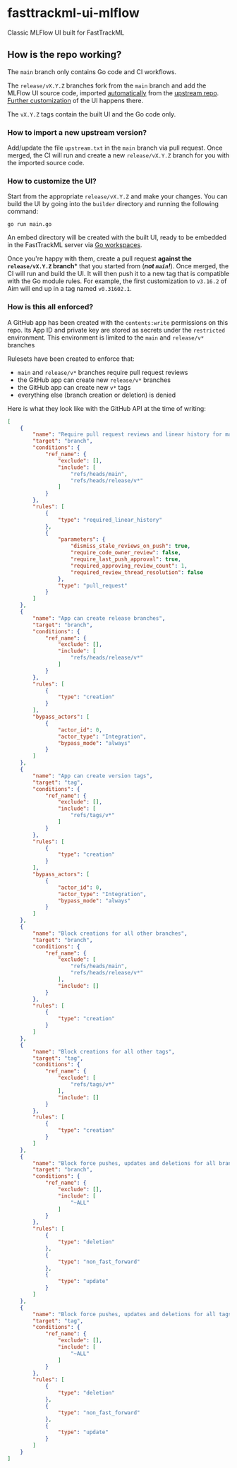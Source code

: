 # fasttrackml-ui-mlflow

Classic MLFlow UI built for FastTrackML

## How is the repo working?

The `main` branch only contains Go code and CI workflows.

The `release/vX.Y.Z` branches fork from the `main` branch and add the MLFlow UI source code, imported [automatically](#how-to-import-a-new-upstream-version) from the [upstream repo](https://github.com/mlflow/mlflow). [Further customization](#how-to-customize-the-ui) of the UI happens there.

The `vX.Y.Z` tags contain the built UI and the Go code only.

### How to import a new upstream version?

Add/update the file `upstream.txt` in the `main` branch via pull request. Once merged, the CI will run and create a new `release/vX.Y.Z` branch for you with the imported source code.

### How to customize the UI?

Start from the appropriate `release/vX.Y.Z` and make your changes. You can build the UI by going into the `builder` directory and running the following command:
```
go run main.go
```
An embed directory will be created with the built UI, ready to be embedded in the FastTrackML server via [Go workspaces](https://go.dev/blog/get-familiar-with-workspaces).

Once you're happy with them, create a pull request **against the `release/vX.Y.Z` branch*** that you started from (***not `main`!***). Once merged, the CI will run and build the UI. It will then push it to a new tag that is compatible with the Go module rules. For example, the first customization to `v3.16.2` of Aim will end up in a tag named `v0.31602.1`.

### How is this all enforced?

A GitHub app has been created with the `contents:write` permissions on this repo. Its App ID and private key are stored as secrets under the `restricted` environment. This environment is limited to the `main` and `release/v*` branches

Rulesets have been created to enforce that:
- `main` and `release/v*` branches require pull request reviews
- the GitHub app can create new `release/v*` branches
- the GitHub app can create new `v*` tags
- everything else (branch creation or deletion) is denied

Here is what they look like with the GitHub API at the time of writing:
```json
[
    {
        "name": "Require pull request reviews and linear history for main branch and release branches",
        "target": "branch",
        "conditions": {
            "ref_name": {
                "exclude": [],
                "include": [
                    "refs/heads/main",
                    "refs/heads/release/v*"
                ]
            }
        },
        "rules": [
            {
                "type": "required_linear_history"
            },
            {
                "parameters": {
                    "dismiss_stale_reviews_on_push": true,
                    "require_code_owner_review": false,
                    "require_last_push_approval": true,
                    "required_approving_review_count": 1,
                    "required_review_thread_resolution": false
                },
                "type": "pull_request"
            }
        ]
    },
    {
        "name": "App can create release branches",
        "target": "branch",
        "conditions": {
            "ref_name": {
                "exclude": [],
                "include": [
                    "refs/heads/release/v*"
                ]
            }
        },
        "rules": [
            {
                "type": "creation"
            }
        ],
        "bypass_actors": [
            {
                "actor_id": 0,
                "actor_type": "Integration",
                "bypass_mode": "always"
            }
        ]
    },
    {
        "name": "App can create version tags",
        "target": "tag",
        "conditions": {
            "ref_name": {
                "exclude": [],
                "include": [
                    "refs/tags/v*"
                ]
            }
        },
        "rules": [
            {
                "type": "creation"
            }
        ],
        "bypass_actors": [
            {
                "actor_id": 0,
                "actor_type": "Integration",
                "bypass_mode": "always"
            }
        ]
    },
    {
        "name": "Block creations for all other branches",
        "target": "branch",
        "conditions": {
            "ref_name": {
                "exclude": [
                    "refs/heads/main",
                    "refs/heads/release/v*"
                ],
                "include": []
            }
        },
        "rules": [
            {
                "type": "creation"
            }
        ]
    },
    {
        "name": "Block creations for all other tags",
        "target": "tag",
        "conditions": {
            "ref_name": {
                "exclude": [
                    "refs/tags/v*"
                ],
                "include": []
            }
        },
        "rules": [
            {
                "type": "creation"
            }
        ]
    },
    {
        "name": "Block force pushes, updates and deletions for all branches",
        "target": "branch",
        "conditions": {
            "ref_name": {
                "exclude": [],
                "include": [
                    "~ALL"
                ]
            }
        },
        "rules": [
            {
                "type": "deletion"
            },
            {
                "type": "non_fast_forward"
            },
            {
                "type": "update"
            }
        ]
    },
    {
        "name": "Block force pushes, updates and deletions for all tags",
        "target": "tag",
        "conditions": {
            "ref_name": {
                "exclude": [],
                "include": [
                    "~ALL"
                ]
            }
        },
        "rules": [
            {
                "type": "deletion"
            },
            {
                "type": "non_fast_forward"
            },
            {
                "type": "update"
            }
        ]
    }
]
```